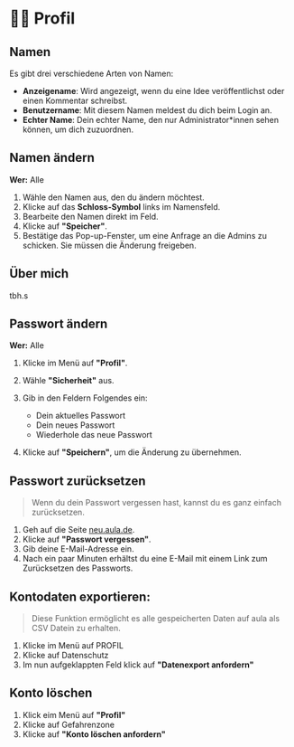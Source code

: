 # 🧍🏾 Profil

## Namen

Es gibt drei verschiedene Arten von Namen:

* **Anzeigename**: Wird angezeigt, wenn du eine Idee veröffentlichst oder einen Kommentar schreibst.
* **Benutzername**: Mit diesem Namen meldest du dich beim Login an.
* **Echter Name**: Dein echter Name, den nur Administrator\*innen sehen können, um dich zuzuordnen.

## Namen ändern

**Wer:** Alle

1. Wähle den Namen aus, den du ändern möchtest.
2. Klicke auf das **Schloss-Symbol** links im Namensfeld.
3. Bearbeite den Namen direkt im Feld.
4. Klicke auf **"Speicher"**.
5. Bestätige das Pop-up-Fenster, um eine Anfrage an die Admins zu schicken. Sie müssen die Änderung freigeben.

## Über mich
tbh.s

## Passwort ändern

**Wer:** Alle

1. Klicke im Menü auf **"Profil"**.
2. Wähle **"Sicherheit"** aus.
3. Gib in den Feldern Folgendes ein:

   * Dein aktuelles Passwort
   * Dein neues Passwort
   * Wiederhole das neue Passwort
4. Klicke auf **"Speichern"**, um die Änderung zu übernehmen.

## Passwort zurücksetzen

> Wenn du dein Passwort vergessen hast, kannst du es ganz einfach zurücksetzen.

1. Geh auf die Seite [neu.aula.de](https://neu.aula.de).
2. Klicke auf **"Passwort vergessen"**.
3. Gib deine E-Mail-Adresse ein.
4. Nach ein paar Minuten erhältst du eine E-Mail mit einem Link zum Zurücksetzen des Passworts.

## Kontodaten exportieren:
> Diese Funktion ermöglicht es alle gespeicherten Daten auf aula als CSV Datein zu erhalten.

1. Klicke im Menü auf PROFIL
2. Klicke auf Datenschutz
3. Im nun aufgeklappten Feld klick auf **"Datenexport anfordern"**

## Konto löschen

1. Klick eim Menü auf **"Profil"**
2. Klicke auf Gefahrenzone
3. Klicke auf **"Konto löschen anfordern"**
